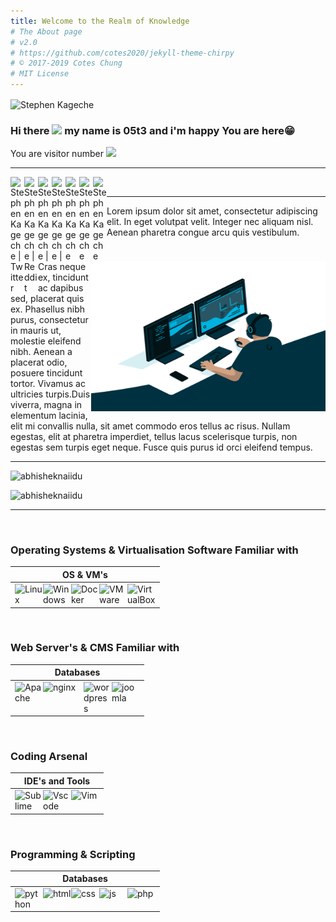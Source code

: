 ```yaml
---
title: Welcome to the Realm of Knowledge
# The About page
# v2.0
# https://github.com/cotes2020/jekyll-theme-chirpy
# © 2017-2019 Cotes Chung
# MIT License
---
```


<img align="center" alt="Stephen Kageche" img src="../../assets/img/Posts/resources/ascii%20art.PNG">

### Hi there <img src="https://media.giphy.com/media/hvRJCLFzcasrR4ia7z/giphy.gif" width="20px"> my name is 05t3 and i'm happy You are here😁

You are visitor number <img src="https://profile-counter.glitch.me/05t3/count.svg" />

<hr>

<a href="https://twitter.com/oste_ke">
  <img align="left" alt="Stephen Kageche | Twitter" width="22px" src="../../assets/img/Posts/resources/twitter.svg" />
</a>

<a href="https://www.reddit.com/user/oste08">
  <img align="left" alt="Stephen Kageche | Reddit" width="22px" src="../../assets/img/Posts/resources/reddit.svg" />
</a>

<a href="https://www.linkedin.com/in/stephen-kageche-591193196/">
  <img align="left" alt="Stephen Kageche | "LinkedIn" width="22px" src="../../assets/img/Posts/resources/linkedin.svg" />
</a>

<a href="https://github.com/05t3/05t3">
  <img align="left" alt="Stephen Kageche | "Github" width="22px" src="../../assets/img/Posts/resources/github.svg" />
</a>

<a href="https://www.linkedin.com/in/stephen-kageche-591193196/">
  <img align="left" alt="Stephen Kageche" | "Discord" width="22px" src="../../assets/img/Posts/resources/discord.svg" />
</a>

<a href="https://open.spotify.com/user/draidskxf4vzsrhv8xef72t8a?si=667fe12d67ca429b">
  <img align="left" alt="Stephen Kageche" | "Spotify" width="22px" src="../../assets/img/Posts/resources/spotify-2.svg" />
</a>

<a href="mailto:stevegeche@gmail.com">
  <img align="left" alt="Stephen Kageche" width="22px" src="../../assets/img/Posts/resources/official-gmail-icon-2020-.svg" />
</a>

<br>
<hr>

<!--
<div>Icons made by <a href="https://www.flaticon.com/authors/pixel-perfect" title="Pixel perfect">Pixel perfect</a> from <a href="https://www.flaticon.com/" title="Flaticon">www.flaticon.com</a></div>
-->

<img align="right" alt="GIF" src="https://github.com/KellyEgesa/KellyEgesa/blob/master/assets/code.gif" width="375" height="240" />

Lorem ipsum dolor sit amet, consectetur adipiscing elit. In eget volutpat velit. Integer nec aliquam nisl. Aenean pharetra congue arcu quis vestibulum.

<br>
Cras neque ex, tincidunt ac dapibus sed, placerat quis ex. Phasellus nibh purus, consectetur in mauris ut, molestie eleifend nibh. Aenean a placerat odio, posuere tincidunt tortor. Vivamus ac ultricies turpis.Duis viverra, magna in elementum lacinia, elit mi convallis nulla, sit amet commodo eros tellus ac risus. Nullam egestas, elit at pharetra imperdiet, tellus lacus scelerisque turpis, non egestas sem turpis eget neque. Fusce quis purus id orci eleifend tempus. <br>

<hr>

<p align="left"> <img src="https://github-readme-stats.vercel.app/api?username=05t3&show_icons=true&theme=radical" alt="abhisheknaiidu" />
<p align="left"> <img src="https://github-readme-stats.vercel.app/api/top-langs/?username=05t3&layout=compact&theme=radical" alt="abhisheknaiidu" />  
  
<hr>

</br>

### Operating Systems & Virtualisation Software Familiar with

| OS & VM's                                                                                                                                                                                                                                                                                                                                                                                                                                                                                                                                            |
| ---------------------------------------------------------------------------------------------------------------------------------------------------------------------------------------------------------------------------------------------------------------------------------------------------------------------------------------------------------------------------------------------------------------------------------------------------------------------------------------------------------------------------------------------------- |
| <div display="space-between" width="100px"><img align="left" width="45px" src="../../assets/img/Posts/resources/linux.svg" alt="Linux"><img align="left" width="45px" src="../../assets/img/Posts/resources/windows.svg" alt="Windows"><img align="left" width="45px" src="../../assets/img/Posts/resources/docker.svg" alt="Docker"><img align="left" width="45px" src="../../assets/img/Posts/resources/vmware%20(1).svg" alt="VMware"><img align="left" width="45px" src="../../assets/img/Posts/resources/virtualbox-icon.svg" alt="VirtualBox"> |

</br>

### Web Server's & CMS Familiar with

| Databases                                                                                                                                                                                                                                                                                                                                                                                                                                                                                                       |
| --------------------------------------------------------------------------------------------------------------------------------------------------------------------------------------------------------------------------------------------------------------------------------------------------------------------------------------------------------------------------------------------------------------------------------------------------------------------------------------------------------------- |
| <div display="flex" align="left" justify-content="space-between" align-items="centre" width="100%"><img align="left" width="45px" src="../../assets/img/Posts/resources/apache-13.svg" alt="Apache"><img align="left" width="65px" src="../../assets/img/Posts/resources/nginx-1.svg" alt="nginx"><img align="left" width="45px" src="../../assets/img/Posts/resources/wordpress-blue.svg" alt="wordpress"><img align="left" width="45px" src="../../assets/img/Posts/resources/joomla.svg" alt="joomla"></div> |

</br>

### Coding Arsenal

| IDE's and Tools                                                                                                                                                                                                                                                                                                                                                          |
| ------------------------------------------------------------------------------------------------------------------------------------------------------------------------------------------------------------------------------------------------------------------------------------------------------------------------------------------------------------------------ |
| <div display="space-between" width="100%"><img width="45px" align="right" src="../../assets/img/Posts/resources/Vimlogo.svg" alt="Vim"><img width="45px" align="right" src="../../assets/img/Posts/resources/Visual_Studio_Code_1.35_icon.svg" alt="Vscode"><img width="45px" align="right" src="../../assets/img/Posts/resources/sublime-text.svg" alt="Sublime"></div> |

</br>

### Programming & Scripting

| Databases                                                                                                                                                                                                                                                                                                                                                                                                                                                                                                                                                                                      |
| ---------------------------------------------------------------------------------------------------------------------------------------------------------------------------------------------------------------------------------------------------------------------------------------------------------------------------------------------------------------------------------------------------------------------------------------------------------------------------------------------------------------------------------------------------------------------------------------------- |
| <div display="flex" align="left" justify-content="space-between" align-items="centre" width="100%"><img align="left" width="45px" src="../../assets/img/Posts/resources/python.svg" alt="python"><img align="left" width="45px" src="../../assets/img/Posts/resources/HTML5_Badge.svg" alt="html"><img align="left" width="45px" src="../../assets/img/Posts/resources/CSS3_logo.svg" alt="css"><img align="left" width="45px" src="../../assets/img/Posts/resources/javascript-1.svg" alt="js"><img align="left" width="45px" src="../../assets/img/Posts/resources/php.svg" alt="php"></div> |

</br>

<!--
### CTF's
|Databases |
|-----|
|<div display="flex" align="left" justify-content="space-between" align-items="centre" width="100%"><img align="left" width="55px" src="https://assets.tryhackme.com/img/logo/tryhackme_logo_full.svg" alt="thm"><img align="left" width="60px" src="https://app.hackthebox.eu/images/logos/logo-htb.svg" alt="htb"><img align="left" width="45px" src="https://blueteamlabs.online/images/logo.png" alt="btlo"><img align="left" width="60px" src="https://cybertalents.com/images/logo-footer.png" alt="Cybertalent"><img align="left" width="65px" src="https://www.qbssoftware.com/image/cache/catalog/qbs/burpsuite-250x250.png" alt="portswigger"></div>|

</br>

<a href="https://tryhackme.com/p/oste">
  <img align="left" alt="Stephen Kageche | THM" width="45px" src="https://assets.tryhackme.com/img/logo/tryhackme_logo_full.svg" />
</a>

<a href="https://app.hackthebox.eu/users/210522">
  <img align="left" alt="Stephen Kageche | HTB" width="45px" src="https://app.hackthebox.eu/images/logos/logo-htb.svg" />
</a>

<a href="https://blueteamlabs.online/public/user/b64d7713bd78bd6e76f213">
  <img align="left" alt="Stephen Kageche | BTLO" width="35px" src="https://blueteamlabs.online/images/logo.png" />
</a>

<a href="https://cybertalents.com/members/05t3/profile">
  <img align="left" alt="Stephen Kageche | CyberTalents" width="45px" src="https://cybertalents.com/images/logo-footer.png" />
</a>
-->

<!--
**05t3/05t3** is a ✨ _special_ ✨ repository because its `README.md` (this file) appears on your GitHub profile.

Here are some ideas to get you started:

- 🔭 I’m currently working on Docker and Docker Security
- 🌱 I’m currently learning ...
- 👯 I’m looking to collaborate on ...
- 🤔 I’m looking for help with ...
- 💬 Ask me about ...
- 📫 How to reach me: ...
- 😄 Pronouns: ...
- ⚡ Fun fact: ...
-->

<script data-name="BMC-Widget" data-cfasync="false" src="https://cdnjs.buymeacoffee.com/1.0.0/widget.prod.min.js" data-id="oste" data-description="Support me on Buy me a coffee!" data-message="" data-color="#FF5F5F" data-position="Right" data-x_margin="18" data-y_margin="18"></script>
